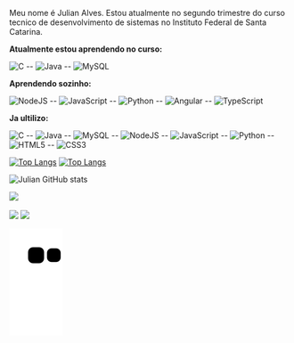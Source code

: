 Meu nome é Julian Alves. Estou atualmente no segundo trimestre do curso tecnico de desenvolvimento de sistemas no Instituto Federal de Santa Catarina.

**Atualmente estou aprendendo no curso:**

![C](https://img.shields.io/badge/c-%2300599C.svg?logo=c&logoColor=white) -- 
![Java](https://img.shields.io/badge/java-%23ED8B00.svg?logo=java&logoColor=white) -- 
![MySQL](https://img.shields.io/badge/mysql-%2300f.svg?logo=mysql&logoColor=white)


**Aprendendo sozinho:**

![NodeJS](https://img.shields.io/badge/node.js-6DA55F?logo=node.js&logoColor=white) -- 
![JavaScript](https://img.shields.io/badge/javascript-%23323330.svg?logo=javascript&logoColor=%23F7DF1E) -- 
![Python](https://img.shields.io/badge/python-3670A0?logo=python&logoColor=ffdd54) -- 
![Angular](https://img.shields.io/badge/angular-%23DD0031.svg?logo=angular&logoColor=white) -- 
![TypeScript](https://img.shields.io/badge/typescript-%23007ACC.svg?logo=typescript&logoColor=white)

**Ja ultilizo:**

![C](https://img.shields.io/badge/c-%2300599C.svg?logo=c&logoColor=white) -- 
![Java](https://img.shields.io/badge/java-%23ED8B00.svg?logo=java&logoColor=white) -- 
![MySQL](https://img.shields.io/badge/mysql-%2300f.svg?logo=mysql&logoColor=white) -- 
![NodeJS](https://img.shields.io/badge/node.js-6DA55F?logo=node.js&logoColor=white) -- 
![JavaScript](https://img.shields.io/badge/javascript-%23323330.svg?logo=javascript&logoColor=%23F7DF1E) -- 
![Python](https://img.shields.io/badge/python-3670A0?logo=python&logoColor=ffdd54) -- 
![HTML5](https://img.shields.io/badge/html5-%23E34F26.svg?logo=html5&logoColor=white) -- 
![CSS3](https://img.shields.io/badge/css3-%231572B6.svg?logo=css3&logoColor=white) 

[![Top Langs](https://github-readme-stats-sigma-five.vercel.app/api/top-langs/?username=JulianAlves006&layout=demo&theme=dracula&langs_count=20&count_private=true)](https://github.com/anuraghazra/github-readme-stats)                        [![Top Langs](https://github-readme-stats-sigma-five.vercel.app/api/top-langs/?username=JulianAlves006&layout=compact&theme=dracula&langs_count=20&count_private=true)](https://github.com/anuraghazra/github-readme-stats)

![Julian GitHub stats](https://github-readme-stats-sigma-five.vercel.app/api?username=JulianAlves006&show_icons=true&theme=dracula)


![](http://github-profile-summary-cards.vercel.app/api/cards/profile-details?username=JulianAlves006&theme=dracula)


     

![](http://github-profile-summary-cards.vercel.app/api/cards/stats?username=JulianAlves006&theme=dracula)       ![](http://github-profile-summary-cards.vercel.app/api/cards/productive-time?username=JulianAlves006&theme=dracula&utcOffset=8)

![Snake animation](https://github.com/rafaballerini/rafaballerini/blob/output/github-contribution-grid-snake.svg)
